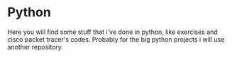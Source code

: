 # Python
Here you will find some stuff that i've done in python, like exercises and cisco packet tracer's codes.
Probably for the big python projects i will use another repository.

